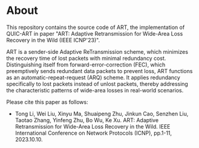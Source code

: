 
# About

This repository contains the source code of ART, the implementation of QUIC-ART in paper "ART: Adaptive Retransmission for Wide-Area Loss Recovery in the Wild (IEEE ICNP'23)".

ART is a sender-side Adaptive ReTransmission scheme, which minimizes the recovery time of lost packets with minimal redundancy cost. Distinguishing itself from forward-error-correction (FEC), which preemptively sends redundant data packets to prevent loss, ART functions as an automatic-repeat-request (ARQ) scheme. It applies redundancy specifically to lost packets instead of unlost packets, thereby addressing the characteristic patterns of wide-area losses in real-world scenarios.

Please cite this paper as follows:

- Tong Li, Wei Liu, Xinyu Ma, Shuaipeng Zhu, Jinkun Cao, Senzhen Liu, Taotao Zhang, Yinfeng Zhu, Bo Wu, Ke Xu. ART: Adaptive Retransmission for Wide-Area Loss Recovery in the Wild. IEEE International Conference on Network Protocols (ICNP), pp.1-11, 2023.10.10.

